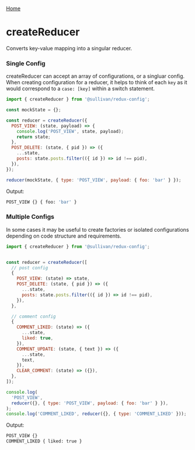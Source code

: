 [Home](https://github.com/icarus-sullivan/redux-config/blob/master/README.md)

# createReducer
Converts key-value mapping into a singular reducer. 

### Single Config
createReducer can accept an array of configurations, or a singluar config. When creating configuration for a reducer, it helps to think of each `key` as it would correspond to a `case: [key]` within a switch statement. 

```javascript
import { createReducer } from '@sullivan/redux-config';

const mockState = {};

const reducer = createReducer({
  POST_VIEW: (state, payload) => {
    console.log('POST_VIEW', state, payload);
    return state;
  },
  POST_DELETE: (state, { pid }) => ({
    ...state,
    posts: state.posts.filter(({ id }) => id !== pid),
  }),
});

reducer(mockState, { type: 'POST_VIEW', payload: { foo: 'bar' } });
```

Output:
```bash
POST_VIEW {} { foo: 'bar' }
```

### Multiple Configs
In some cases it may be useful to create factories or isolated configurations depending on code structure and requirements. 

```javascript
import { createReducer } from '@sullivan/redux-config';


const reducer = createReducer([
  // post config
  {
    POST_VIEW: (state) => state,
    POST_DELETE: (state, { pid }) => ({
      ...state,
      posts: state.posts.filter(({ id }) => id !== pid),
    }),
  },

  // comment config
  {
    COMMENT_LIKED: (state) => ({
      ...state,
      liked: true,
    }),
    COMMENT_UPDATE: (state, { text }) => ({
      ...state,
      text,
    }),
    CLEAR_COMMENT: (state) => ({}),
  },
]);

console.log(
  'POST_VIEW',
  reducer({}, { type: 'POST_VIEW', payload: { foo: 'bar' } }),
);
console.log('COMMENT_LIKED', reducer({}, { type: 'COMMENT_LIKED' }));
```

Output:
```bash
POST_VIEW {}
COMMENT_LIKED { liked: true }
```

